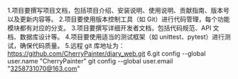 1.项目要撰写项目文档，包括项目介绍、安装说明、使用说明、贡献指南、版本号以及更新内容等。 2.项目要使用版本控制工具（如 Git）进行代码管理，每个功能模块都有对应的分支。 3.项目要撰写详细开发者文档，包括代码规范、API 文档、数据库设计等。 4.项目要使用适当的测试框架（如 unittest、pytest）进行测试，确保代码质量。 5.远程 git 库地址为：https://github.com/CherryPainter/diary_web.git
6.git config --global user.name "CherryPainter"
git config --global user.email "3258731070@163.com"
